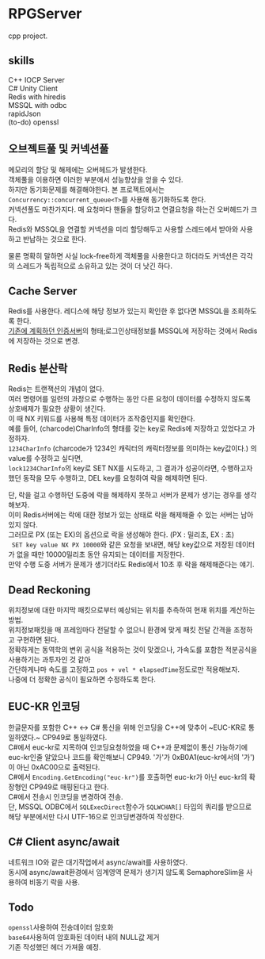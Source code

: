 # RPGServer
cpp project.

## skills
C++ IOCP Server <br/>
C# Unity Client <br/>
Redis with hiredis <br/>
MSSQL with odbc <br/>
rapidJson <br/>
(to-do) openssl <br/>

## 오브젝트풀 및 커넥션풀
메모리의 할당 및 해제에는 오버헤드가 발생한다. <br/>
객체풀을 이용하면 이러한 부분에서 성능향상을 얻을 수 있다. <br/>
하지만 동기화문제를 해결해야한다. 본 프로젝트에서는 ```Concurrency::concurrent_queue<T>```를 사용해 동기화하도록 한다.<br/>
커넥션풀도 마찬가지다. 매 요청마다 핸들을 할당하고 연결요청을 하는건 오버헤드가 크다. <br/>
Redis와 MSSQL을 연결할 커넥션을 미리 할당해두고 사용할 스레드에서 받아와 사용하고 반납하는 것으로 한다. <br/>

물론 명확히 말하면 사실 lock-free하게 객체풀을 사용한다고 하더라도 커넥션은 각각의 스레드가 독립적으로 소유하고 있는 것이 더 낫긴 하다.

## Cache Server
Redis를 사용한다. 레디스에 해당 정보가 있는지 확인한 후 없다면 MSSQL을 조회하도록 한다. <br/>
[기존에 계획하던 인증서버](https://github.com/SuhYC/Authentication_Server)의 형태;로그인상태정보를 MSSQL에 저장하는 것에서 Redis에 저장하는 것으로 변경.<br/>

## Redis 분산락
Redis는 트랜잭션의 개념이 없다. <br/>
여러 명령어를 일련의 과정으로 수행하는 동안 다른 요청이 데이터를 수정하지 않도록 상호배제가 필요한 상황이 생긴다. <br/>
이 때 NX 키워드를 사용해 특정 데이터가 조작중인지를 확인한다. <br/>
예를 들어, (charcode)CharInfo의 형태를 갖는 key로 Redis에 저장하고 있었다고 가정하자. <br/>
```1234CharInfo``` (charcode가 1234인 캐릭터의 캐릭터정보를 의미하는 key값이다.) 의 value를 수정하고 싶다면, <br/>
```lock1234CharInfo```의 key로 SET NX를 시도하고, 그 결과가 성공이라면, 수행하고자 했던 동작을 모두 수행하고, DEL key를 요청하여 락을 해제하면 된다. <br/>

단, 락을 걸고 수행하던 도중에 락을 해제하지 못하고 서버가 문제가 생기는 경우를 생각해보자. <br/>
이미 Redis서버에는 락에 대한 정보가 있는 상태로 락을 해제해줄 수 있는 서버는 남아있지 않다. <br/>
그러므로 PX (또는 EX)의 옵션으로 락을 생성해야 한다. (PX : 밀리초, EX : 초) <br/>
``` SET key value NX PX 10000```와 같은 요청을 보내면, 해당 key값으로 저장된 데이터가 없을 때만 10000밀리초 동안 유지되는 데이터를 저장한다. <br/>
만약 수행 도중 서버가 문제가 생기더라도 Redis에서 10초 후 락을 해제해준다는 얘기.

## Dead Reckoning
위치정보에 대한 마지막 패킷으로부터 예상되는 위치를 추측하여 현재 위치를 계산하는 방법. <br/>
위치정보패킷을 매 프레임마다 전달할 수 없으니 환경에 맞게 패킷 전달 간격을 조정하고 구현하면 된다. <br/>
정확하게는 동역학의 변위 공식을 적용하는 것이 맞겠으나, 가속도를 포함한 적분공식을 사용하기는 과투자인 것 같아 <br/>
간단하게나마 속도를 고정하고 ```pos + vel * elapsedTime```정도로만 적용해보자.<br/>
나중에 더 정확한 공식이 필요하면 수정하도록 한다.

## EUC-KR 인코딩
한글문자를 포함한 C++ <-> C# 통신을 위해 인코딩을 C++에 맞추어 ~EUC-KR로 통일하였다.~ CP949로 통일하였다. <br/>
C#에서 euc-kr로 지목하여 인코딩요청하였을 때 C++과 문제없이 통신 가능하기에 euc-kr인줄 알았으나 코드를 확인해보니 CP949. '가'가 0xB0A1(euc-kr에서의 '가')이 아닌 0xAC00으로 출력된다. <br/>
C#에서 ```Encoding.GetEncoding("euc-kr")```를 호출하면 euc-kr가 아닌 euc-kr의 확장형인 CP949로 매핑된다고 한다. <br/>
C#에서 전송시 인코딩을 변경하여 전송. <br/>
단, MSSQL ODBC에서 ```SQLExecDirect```함수가 ```SQLWCHAR[]``` 타입의 쿼리를 받으므로 해당 부분에서만 다시 UTF-16으로 인코딩변경하여 작성한다.

## C# Client async/await
네트워크 IO와 같은 대기작업에서 async/await를 사용하였다. <br/>
동시에 async/await환경에서 임계영역 문제가 생기지 않도록 SemaphoreSlim을 사용하여 비동기 락을 사용.

## Todo
```openssl```사용하여 전송데이터 암호화 <br/>
```base64```사용하여 암호화된 데이터 내의 NULL값 제거 <br/>
기존 작성했던 헤더 가져올 예정.
